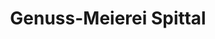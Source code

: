 ---
title: "Genuss-Meierei Spittal"
url: /spittal-an-der-drau/genuss-meierei-spittal/
shop: Lebensmittel
---